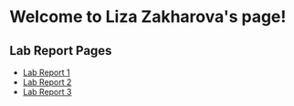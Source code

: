 # Welcome to Liza Zakharova's page!

## Lab Report Pages

- [Lab Report 1](lab-report-1-week-2.html)
- [Lab Report 2](lab-report-2-week-4.html)
- [Lab Report 3](lab-report-3-week-6.html)
